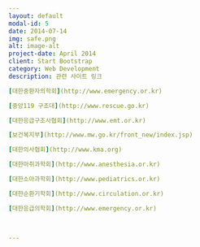 ```yaml
---
layout: default
modal-id: 5
date: 2014-07-14
img: safe.png
alt: image-alt
project-date: April 2014
client: Start Bootstrap
category: Web Development
description: 관련 사이트 링크 

[대한중환자의학회](http://www.emergency.or.kr)

[중앙119 구조대](http://www.rescue.go.kr)

[대한응급구조사협회](http://www.emt.or.kr)

[보건복지부](http://www.mw.go.kr/front_new/index.jsp)

[대한의사협회](http://www.kma.org)

[대한마취과학회](http://www.anesthesia.or.kr)

[대한소아과학회](http://www.pediatrics.or.kr)

[대한순환기학회](http://www.circulation.or.kr)

[대한응급의학회](http://www.emergency.or.kr)   

    

---
```

